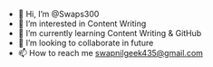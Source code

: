- 👋 Hi, I’m @Swaps300
- 👀 I’m interested in Content Writing
- 🌱 I’m currently learning Content Writing & GitHub
- 💞️ I’m looking to collaborate in future
- 📫 How to reach me swapnilgeek435@gmail.com

<!---
Swaps300/Swaps300 is a ✨ special ✨ repository because its `README.md` (this file) appears on your GitHub profile.
You can click the Preview link to take a look at your changes.
--->
